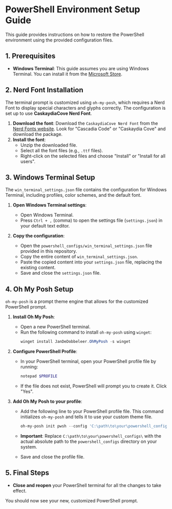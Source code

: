 # PowerShell Environment Setup Guide

This guide provides instructions on how to restore the PowerShell environment using the provided configuration files.

## 1. Prerequisites

*   **Windows Terminal**: This guide assumes you are using Windows Terminal. You can install it from the [Microsoft Store](https://aka.ms/terminal).

## 2. Nerd Font Installation

The terminal prompt is customized using `oh-my-posh`, which requires a Nerd Font to display special characters and glyphs correctly. The configuration is set up to use **CaskaydiaCove Nerd Font**.

1.  **Download the font**: Download the `CaskaydiaCove Nerd Font` from the [Nerd Fonts website](https://www.nerdfonts.com/font-downloads). Look for "Cascadia Code" or "Caskaydia Cove" and download the package.
2.  **Install the font**:
    *   Unzip the downloaded file.
    *   Select all the font files (e.g., `.ttf` files).
    *   Right-click on the selected files and choose "Install" or "Install for all users".

## 3. Windows Terminal Setup

The `win_terminal_settings.json` file contains the configuration for Windows Terminal, including profiles, color schemes, and the default font.

1.  **Open Windows Terminal settings**:
    *   Open Windows Terminal.
    *   Press `Ctrl + ,` (comma) to open the settings file (`settings.json`) in your default text editor.

2.  **Copy the configuration**:
    *   Open the `powershell_configs/win_terminal_settings.json` file provided in this repository.
    *   Copy the entire content of `win_terminal_settings.json`.
    *   Paste the copied content into your `settings.json` file, replacing the existing content.
    *   Save and close the `settings.json` file.

## 4. Oh My Posh Setup

`oh-my-posh` is a prompt theme engine that allows for the customized PowerShell prompt.

1.  **Install Oh My Posh**:
    *   Open a new PowerShell terminal.
    *   Run the following command to install `oh-my-posh` using `winget`:
        ```powershell
        winget install JanDeDobbeleer.OhMyPosh -s winget
        ```

2.  **Configure PowerShell Profile**:
    *   In your PowerShell terminal, open your PowerShell profile file by running:
        ```powershell
        notepad $PROFILE
        ```
    *   If the file does not exist, PowerShell will prompt you to create it. Click "Yes".

3.  **Add Oh My Posh to your profile**:
    *   Add the following line to your PowerShell profile file. This command initializes `oh-my-posh` and tells it to use your custom theme file.

        ```powershell
        oh-my-posh init pwsh --config 'C:\path\to\your\powershell_configs\ohmyposhv3-v2.json' | Invoke-Expression
        ```
    *   **Important**: Replace `C:\path\to\your\powershell_configs\` with the actual absolute path to the `powershell_configs` directory on your system.
    *   Save and close the profile file.

## 5. Final Steps

*   **Close and reopen** your PowerShell terminal for all the changes to take effect.

You should now see your new, customized PowerShell prompt.

